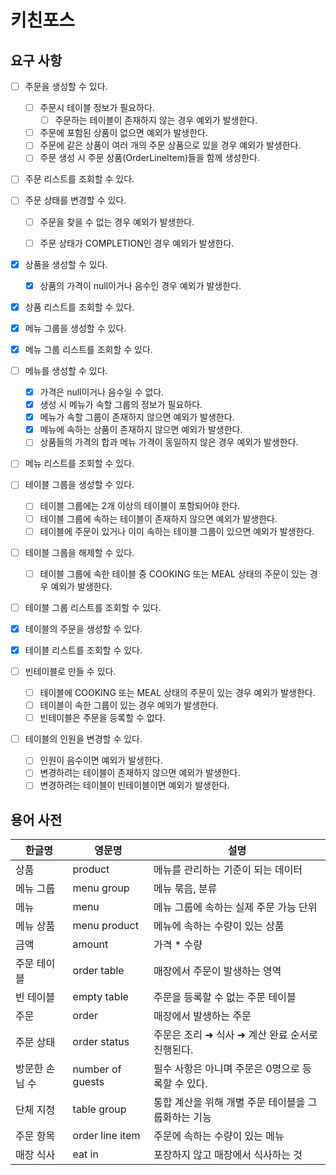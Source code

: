 # 키친포스

## 요구 사항

- [ ] 주문을 생성할 수 있다.
  - [ ] 주문시 테이블 정보가 필요하다.
    - [ ] 주문하는 테이블이 존재하지 않는 경우 예외가 발생한다.
  - [ ] 주문에 포함된 상품이 없으면 예외가 발생한다.
  - [ ] 주문에 같은 상품이 여러 개의 주문 상품으로 있을 경우 예외가 발생한다.
  - [ ] 주문 생성 시 주문 상품(OrderLineItem)들을 함께 생성한다. 
- [ ] 주문 리스트를 조회할 수 있다.
- [ ] 주문 상태를 변경할 수 있다.
  - [ ] 주문을 찾을 수 없는 경우 예외가 발생한다.
  - [ ] 주문 상태가 COMPLETION인 경우 예외가 발생한다.


- [x] 상품을 생성할 수 있다.
  - [x] 상품의 가격이 null이거나 음수인 경우 예외가 발생한다.
- [x] 상품 리스트를 조회할 수 있다.


- [x] 메뉴 그룹을 생성할 수 있다.
- [x] 메뉴 그룹 리스트를 조회할 수 있다.


- [ ] 메뉴를 생성할 수 있다.
  - [x] 가격은 null이거나 음수일 수 없다. 
  - [x] 생성 시 메뉴가 속할 그룹의 정보가 필요하다.
  - [x] 메뉴가 속할 그룹이 존재하지 않으면 예외가 발생한다.
  - [x] 메뉴에 속하는 상품이 존재하지 않으면 예외가 발생한다.
  - [ ] 상품들의 가격의 합과 메뉴 가격이 동일하지 않은 경우 예외가 발생한다.
- [ ] 메뉴 리스트를 조회할 수 있다.


- [ ] 테이블 그룹을 생성할 수 있다.
  - [ ] 테이블 그룹에는 2개 이상의 테이블이 포함되어야 한다.
  - [ ] 테이블 그룹에 속하는 테이블이 존재하지 않으면 예외가 발생한다.
  - [ ] 테이블에 주문이 있거나 이미 속하는 테이블 그룹이 있으면 예외가 발생한다.
- [ ] 테이블 그룹을 해제할 수 있다.
  - [ ] 테이블 그룹에 속한 테이블 중 COOKING 또는 MEAL 상태의 주문이 있는 경우 예외가 발생한다.
- [ ] 테이블 그룹 리스트를 조회할 수 있다.


- [x] 테이블의 주문을 생성할 수 있다.
- [x] 테이블 리스트를 조회할 수 있다.
- [ ] 빈테이블로 만들 수 있다.
  - [ ] 테이블에 COOKING 또는 MEAL 상태의 주문이 있는 경우 예외가 발생한다.
  - [ ] 테이블이 속한 그룹이 있는 경우 예외가 발생한다.
  - [ ] 빈테이블은 주문을 등록할 수 없다.
- [ ] 테이블의 인원을 변경할 수 있다.
  - [ ] 인원이 음수이면 예외가 발생한다.
  - [ ] 변경하려는 테이블이 존재하지 않으면 예외가 발생한다.
  - [ ] 변경하려는 테이블이 빈테이블이면 예외가 발생한다.

## 용어 사전

| 한글명      | 영문명              | 설명                            |
|----------|------------------|-------------------------------|
| 상품       | product          | 메뉴를 관리하는 기준이 되는 데이터           |
| 메뉴 그룹    | menu group       | 메뉴 묶음, 분류                     |
| 메뉴       | menu             | 메뉴 그룹에 속하는 실제 주문 가능 단위        |
| 메뉴 상품    | menu product     | 메뉴에 속하는 수량이 있는 상품             |
| 금액       | amount           | 가격 * 수량                       |
| 주문 테이블   | order table      | 매장에서 주문이 발생하는 영역              |
| 빈 테이블    | empty table      | 주문을 등록할 수 없는 주문 테이블           |
| 주문       | order            | 매장에서 발생하는 주문                  |
| 주문 상태    | order status     | 주문은 조리 ➜ 식사 ➜ 계산 완료 순서로 진행된다. |
| 방문한 손님 수 | number of guests | 필수 사항은 아니며 주문은 0명으로 등록할 수 있다. |
| 단체 지정    | table group      | 통합 계산을 위해 개별 주문 테이블을 그룹화하는 기능 |
| 주문 항목    | order line item  | 주문에 속하는 수량이 있는 메뉴             |
| 매장 식사    | eat in           | 포장하지 않고 매장에서 식사하는 것           |
